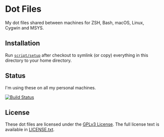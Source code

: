 # Dot Files

My dot files shared between machines for ZSH, Bash, macOS, Linux, Cygwin and MSYS.

## Installation

Run [`script/setup`](https://github.com/saschakiefer/dotfiles/blob/master/script/setup)
after checkout to symlink (or copy) everything in this directory to your home directory.

## Status

I'm using these on all my personal machines.

[![Build Status](https://travis-ci.org/saschakiefer/dotfiles.svg?branch=master)](https://travis-ci.org/saschakiefer/dotfiles)

## License

These dot files are licensed under the [GPLv3 License](https://en.wikipedia.org/wiki/GNU_General_Public_License).
The full license text is available in [LICENSE.txt](https://github.com/MikeMcQuaid/dotfiles/blob/master/LICENSE.txt).
